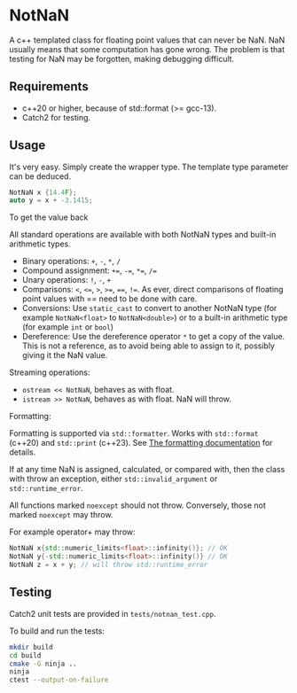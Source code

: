 # NotNaN
A c++ templated class for floating point values that can never be NaN.
NaN usually means that some computation has gone wrong. The problem is that testing for NaN may be forgotten, making debugging difficult.

## Requirements
- c++20 or higher, because of std::format (>= gcc-13).
- Catch2 for testing.

## Usage
It's very easy. Simply create the wrapper type. The template type parameter can be deduced.

```cpp
NotNaN x {14.4F};
auto y = x + -3.1415;
```

To get the value back

All standard operations are available with both NotNaN types and built-in arithmetic types.
- Binary operations: `+`, `-`, `*`, `/`
- Compound assignment: `+=`, `-=`, `*=`, `/=`
- Unary operations: `!`, `-`, `+`
- Comparisons: `<`, `<=`, `>`, `>=`, `==`, `!=`. As ever, direct comparisons of floating point values with == need to be done with care.
- Conversions: Use `static_cast` to convert to another NotNaN type (for example `NotNaN<float>` to `NotNaN<double>`) or to a built-in arithmetic type (for example `int` or `bool`)
- Dereference: Use the dereference operator `*` to get a copy of the value. This is not a reference, as to avoid being able to assign to it, possibly giving it the NaN value.

Streaming operations:
- `ostream << NotNaN`, behaves as with float.
- `istream >> NotNaN`, behaves as with float. NaN will throw.

Formatting:

Formatting is supported via `std::formatter`. Works with `std::format` (c++20) and `std::print` (c++23).
See [The formatting documentation](https://en.cppreference.com/w/cpp/utility/format/spec) for details.

If at any time NaN is assigned, calculated, or compared with, then the class with throw an exception, either `std::invalid_argument` or `std::runtime_error`.

All functions marked `noexcept` should not throw. Conversely, those not marked `noexcept` may throw.

For example operator+ may throw:

```cpp
NotNaN x{std::numeric_limits<float>::infinity()}; // OK
NotNaN y{-std::numeric_limits<float>::infinity()} // OK
NotNaN z = x + y; // will throw std::runtime_error
```

## Testing
Catch2 unit tests are provided in `tests/notnan_test.cpp`.

To build and run the tests:
```bash
mkdir build
cd build
cmake -G ninja ..
ninja
ctest --output-on-failure
```
